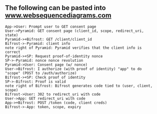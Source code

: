 The following can be pasted into www.websequencediagrams.com
---


    App->User: Prompt user to GET consent page
    User->Pyramid: GET consent page (client_id, scope, redirect_uri, state)
    Pyramid->+Bifrost: GET /client/client_id
    Bifrost->-Pyramid: client info
    note right of Pyramid: Pyramid verifies that the client info is correct
    Pyramid->+SP: Request proof-of-identity nonce
    SP->-Pyramid: nonce nonce revolution
    Pyramid->User: Consent page (w/ nonce)
    User->Bifrost: I authorize (with proof of identity) "app" to do "scope" (POST to /auth/authorize)
    Bifrost->+SP: Check proof of identity
    SP->-Bifrost: Proof is valid
    note right of Bifrost: Bifrost generates code tied to (user, client, scope)
    Bifrost->User: 302 to redirect_uri with code
    User->App: GET redirect_uri with code
    App->+Bifrost: POST /token (code, client creds)
    Bifrost->-App: token, scope, expiry

